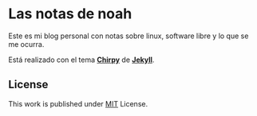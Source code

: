 # Las notas de noah

Este es mi blog personal con notas sobre linux, software libre y lo que se me ocurra.

Está realizado con el tema [**Chirpy**][chirpy] de [**Jekyll**][jekyll].


## License

This work is published under [MIT][mit] License.

[chirpy]: https://github.com/cotes2020/jekyll-theme-chirpy/
[jekyll]: https://jekyllrb.com/
[mit]: https://github.com/cotes2020/jekyll-theme-chirpy/blob/master/LICENSE

